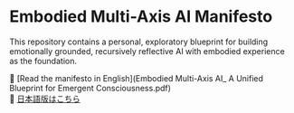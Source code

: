 # Embodied Multi-Axis AI Manifesto

This repository contains a personal, exploratory blueprint for building emotionally grounded, recursively reflective AI with embodied experience as the foundation.

📄 [Read the manifesto in English](Embodied Multi-Axis AI_ A Unified Blueprint for Emergent Consciousness.pdf)  
📄 [日本語版はこちら](具現化された多軸AI：創発的意識のための統一された青写真.pdf)
